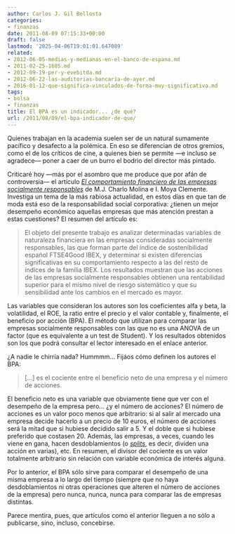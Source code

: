 ```yaml
---
author: Carlos J. Gil Bellosta
categories:
- finanzas
date: 2011-08-09 07:15:33+00:00
draft: false
lastmod: '2025-04-06T19:01:01.647089'
related:
- 2012-06-05-medias-y-medianas-en-el-banco-de-espana.md
- 2011-02-25-1605.md
- 2012-09-19-per-y-evebitda.md
- 2012-06-22-las-auditorias-bancaria-de-ayer.md
- 2016-01-12-que-significa-vinculados-de-forma-muy-significativa.md
tags:
- bolsa
- finanzas
title: El BPA es un indicador... ¿de qué?
url: /2011/08/09/el-bpa-indicador-de-que/
---
```


Quienes trabajan en la academia suelen ser de un natural sumamente pacífico y desafecto a la polémica. En eso se diferencian de otros gremios, como el de los críticos de cine, a quienes bien se permite —e incluso se agradece— poner a caer de un burro el bodrio del director más pintado.

Criticaré hoy —más por el asombro que me produce que por afán de controversia— el artículo [_El comportamiento financiero de las empresas socialmente responsables_](http://www.aedem-virtual.com/articulos/iedee/v16/162015.pdf) de M.J. Charlo Molina e I. Moya Clemente. Investiga un tema de la más rabiosa actualidad, en estos días en que tan de moda está eso de la responsabilidad social corporativa: ¿tienen un mejor desempeño económico aquellas empresas que más atención prestan a estas cuestiones? El resumen del artículo es:


>El objeto del presente trabajo es analizar determinadas variables de naturaleza financiera en las empresas consideradas socialmente responsables, las que forman parte del índice de sostenibilidad español FTSE4Good IBEX, y determinar si existen diferencias significativas en su comportamiento respecto a las del resto de índices de la familia IBEX. Los resultados muestran que las acciones de las empresas socialmente responsables obtienen una rentabilidad superior para el mismo nivel de riesgo sistemático y que su sensibilidad ante los cambios en el mercado es mayor.


Las variables que consideran los autores son los coeficientes alfa y beta, la volatilidad, el ROE, la ratio entre el precio y el valor contable y, finalmente, el beneficio por acción (BPA). El método que utilizan para comparar las empresas socialmente responsables con las que no es una ANOVA de un factor (que es equivalente a un test de Student). Y los resultados obtenidos son los que podrá consultar el lector interesado en el enlace anterior.

¿A nadie le chirría nada? Hummmm... Fijáos cómo definen los autores el BPA:

>[...] es el cociente entre el beneficio neto de una empresa y el número de acciones.


El beneficio neto es una variable que obviamente tiene que ver con el desempeño de la empresa pero... ¿y el número de acciones? El número de acciones es un valor poco menos que arbitrario: si al salir al mercado una empresa decide hacerlo a un precio de 10 euros, el número de acciones será la mitad que si hubiese decidido salir a 5. Y el doble que si hubiese preferido que costasen 20. Además, las empresas, a veces, cuando les viene en gana, hacen desdoblamientos (o _[splits](http://es.wikipedia.org/wiki/Split_(finanzas))_, es decir, dividen una acción en varias), etc. En resumen, el divisor del cociente es un valor totalmente arbitrario sin relación con variable económica de interés alguna.

Por lo anterior, el BPA sólo sirve para comparar el desempeño de una  misma empresa a lo largo del tiempo (siempre que no haya desdoblamientos ni otras operaciones que alteren el número de acciones de la empresa) pero nunca, nunca, nunca para comparar las de empresas distintas.

Parece mentira, pues, que artículos como el anterior lleguen a no sólo a publicarse, sino, incluso, concebirse.